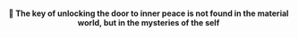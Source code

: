 #### <p align="center">🔮 The key of unlocking the door to inner peace is not found in the material world, but in the mysteries of the self</p>

##
 
